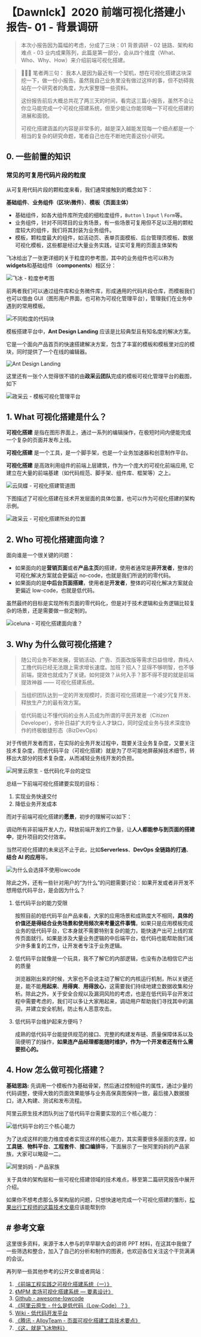 # 【Dawnlck】2020 前端可视化搭建小报告- 01 - 背景调研

> 本次小报告因为篇幅的考虑，分成了三块：01 背景调研 - 02 链路、架构和难点 - 03 业内成果陈列，此篇是第一部分，会从四个维度（What、Who、Why、How）来介绍前端可视化搭建。

> 👨🏽‍💻 笔者两三句：
> 我本人是因为最近有一个契机，想在可视化搭建这块深挖一下，做一份小报告。虽然我自己业务里没有做过这样的事，但不妨碍我站在一个研究者的角度，为大家整理一些资料。
>
> 这份报告前后大概总共花了两三天的时间，看完这三篇小报告，虽然不会让你立马能完成一个可视化搭建系统，但至少能让你能领略一下可视化搭建的进展和面貌。
>
> 可视化搭建涵盖的内容是非常多的，越是深入越能发现每一个细点都是一个相当的复杂的研究命题，笔者自己也在不断地完善这份小研究。

## 0. 一些前置的知识

### 常见的可复用代码片段的粒度

从可复用代码片段的颗粒度来看，我们通常接触到的概念如下：

**基础组件**、**业务组件（区块\微件）**、**模板（页面主体）**

- 基础组件，如各大组件库所完成的细粒度组件，`Button` \ `Input` \ `Form`等。
- 业务组件，针对不同项目的业务场景，有一些场景可复用但不足以泛用的颗粒度较大的组件，我们将其封装为业务组件。
- 模板，颗粒度最大的组件，如活动页、表单页面模板、后台管理页模板、数据可视化模板，这些都是经过大量业务实践，证实可复用的页面主体架构

飞冰给出了一张更详细的关于粒度的参考图，其中的业务组件也可以称为 **widgets**和基础组件（**components**）相区分：

![飞冰 - 粒度参考图](https://p3-juejin.byteimg.com/tos-cn-i-k3u1fbpfcp/eb0f59be3244482b8147348f5a38337a~tplv-k3u1fbpfcp-watermark.image)

前两者我们可以通过组件库和业务微件库，形成通用的代码片段仓库，而模板我们也可以借由 GUI（图形用户界面，也可称为可视化管理平台），管理我们在业务中遇到的常用模板。

![不同粒度的代码块](https://p9-juejin.byteimg.com/tos-cn-i-k3u1fbpfcp/050c7c0f450d4cc28c9ba67c26ad9bb5~tplv-k3u1fbpfcp-watermark.image)

模板搭建平台中，**Ant Design Landing** 应该是比较典型且有知名度的解决方案。

它是一个面向产品首页的快速搭建解决方案，包含了丰富的模板和模板里对应的模块，同时提供了一个在线的编辑器。

![Ant Design Landing](https://p6-juejin.byteimg.com/tos-cn-i-k3u1fbpfcp/d2c9d9adb7624f39833bcdac0fd787f4~tplv-k3u1fbpfcp-watermark.image)

这里还有一张个人觉得很不错的由**政采云团队**完成的模板可视化管理平台的截图，如下

![政采云 - 模板可视化管理平台](https://p6-juejin.byteimg.com/tos-cn-i-k3u1fbpfcp/7349affaa14948a1a44a6043245d2869~tplv-k3u1fbpfcp-watermark.image)

## 1. What 可视化搭建是什么？

**可视化搭建** 是指在图形界面上，通过一系列的编辑操作，在极短时间内便能完成一个复杂的页面并发布上线。

**可视化搭建** 是一个工具，是一个脚手架，也是一个业务加速器和创意制作平台。

**可视化搭建** 是高效利用组件的前端上层建筑，作为一个庞大的可视化前端应用, 它建立在大量的前端基建（如代码规范、脚手架、组件库、框架等）之上。

![云凤蝶 - 可视化搭建管道图](https://p3-juejin.byteimg.com/tos-cn-i-k3u1fbpfcp/eff7f014e3b94b349a5ee3725871dfd1~tplv-k3u1fbpfcp-watermark.image)

下图描述了可视化搭建在技术开发层面的具体位置，也可以作为可视化搭建的架构示例。

![政采云 - 可视化搭建所处的位置](https://p3-juejin.byteimg.com/tos-cn-i-k3u1fbpfcp/2ec33b69b1534929b7165ebacaac363a~tplv-k3u1fbpfcp-watermark.image)

## 2. Who 可视化搭建面向谁？

面向谁是一个很关键的问题：

- 如果面向的是**营销页面**或者**产品主页**的搭建，使用者通常是**非开发者**，整体的可视化解决方案就会更偏近 no-code，也就是我们所说的的零代码。
- 如果面向的是**中后台页面搭建**，使用者是**开发者**，整体的可视化解决方案就会更偏近 low-code，也就是低代码。

虽然最终的目标是实现所有页面的零代码化，但是对于技术逻辑和业务逻辑比较复杂的场景，还是需要做一些定制的。

![iceluna - 可视化搭建面向谁？](https://p9-juejin.byteimg.com/tos-cn-i-k3u1fbpfcp/1cb23df22b494ed7bacb27199963592b~tplv-k3u1fbpfcp-watermark.image)

## 3. Why 为什么做可视化搭建？

> 随公司业务不断发展，营销活动、广告、页面改版等需求日益倍增，靠纯人工撸代码已经无法跟上需求增长速度。加班？招人？显得不够明智，也不够前端，提效也就成为了关键。如何提效？从何入手？那不得不提的就是前端提效神器 —— 可视化搭建系统。

> 当组织团队达到一定的开发规模时，页面可视化搭建是一个减少冗复开发、释放生产力的最有效方案。

> 低代码能让不懂代码的业务人员成为所谓的平民开发者（Citizen Developer），弥补日益扩大的专业人才缺口，同时促成业务与技术深度协作的终极敏捷形态（BizDevOps）

对于传统开发者而言，在实际的业务开发过程中，既要关注业务复杂度，又要关注技术复杂度，而低代码平台（可视化搭建）就是为了尽可能地屏蔽掉技术细节，转移出大部分的技术复杂度，从而减轻业务线开发的负担。

![阿里云原生 - 低代码化平台的定位](https://p3-juejin.byteimg.com/tos-cn-i-k3u1fbpfcp/ee741b063b2d461bacbfa1148e666876~tplv-k3u1fbpfcp-watermark.image)

总结一下前端可视化搭建要实现的目标：

1. 实现业务快速交付
2. 降低业务开发成本

而对于前端可视化搭建的**愿景**，初步的理解可以如下：

调动所有非前端开发人力，释放前端开发的工作量，让**人人都能参与到页面的搭建中**，提升项目的交付效率。

当然可视化搭建的未来远不止于此，比如**Serverless**、**DevOps 全链路的打通**、**结合 AI 的应用**等。

![为什么会选择不使用lowcode](https://p9-juejin.byteimg.com/tos-cn-i-k3u1fbpfcp/36e0ba6392d54fb38710f347e2c97004~tplv-k3u1fbpfcp-watermark.image)

除此之外，还有一些针对用户的“为什么”的问题需要讨论：如果开发或者非开发不想用低代码平台，是会因为什么？

1. 低代码平台的能力受限

   按照目前的低代码平台产品来看，大家的应用场景和成熟度大不相同，**具体的价值还是得结合业务场景和使用频次来考量这件事情**。如果只是应用模板完成业务的低代码平台，它本身就不需要特别复杂的能力，能快速产出可上线的宣传页面就行。如果是涉及大量业务逻辑的中后端平台，低代码也能帮助我们减少许多重复的工作，让开发者专注于业务逻辑。

2. 低代码平台就像是一个玩具，我不了解它的内部逻辑，也没有办法相信它产出的质量

   浏览器刚出来的时候，大家也不会说主动了解它的内核运行机制，所以关键还是，能不能**用起来**、**用得爽**、**用得放心**，这需要我们持续地建立数据收集和分析。除此之外，关于安全合规以及漏洞风险的考虑，也是在低代码平台开发过程中需要考虑的，我们可以多让大家用起来，调动用户帮助我们寻找其中的漏洞，并建立安全机制，防止有人恶意攻击。

3. 低代码平台维护起来方便吗？

   成熟的低代码平台能提供规范的接口、完整的构建发布链、质量保障体系以及简便明了的操作，**如果连产品经理都能随时维护，作为一个开发者还有什么需要担心的。**

## 4. How 怎么做可视化搭建？

**基础思路:** 先调用一个模板作为基础骨架，然后通过控制组件的属性，通过少量的代码调整，使得大致的页面效果能够与业务高保真图保持一致，最后接入数据接口，进入构建、测试和发布流程。

阿里云原生技术团队列出了低代码平台需要实现的三个核心能力：

![低代码平台的三个核心能力](https://p3-juejin.byteimg.com/tos-cn-i-k3u1fbpfcp/7e0ffe73c5024b869a5c205a88310dfb~tplv-k3u1fbpfcp-zoom-1.image?imageslim)

为了达成这样的能力维度或者实现这样的核心能力，其实需要很多层面的支撑，如**工具链**、**物料平台**、**工程套件**、**接口编排**等，下面展示了一张阿里妈妈的产品家族，大家可以略窥一二。

![阿里妈妈 - 产品家族](https://p9-juejin.byteimg.com/tos-cn-i-k3u1fbpfcp/cd271c5cd89b4456b1c2a48af13a650a~tplv-k3u1fbpfcp-watermark.image)

关于具体的架构层和一些可视化搭建领域的技术难点，移至第二篇研究报告中展开介绍。

如果你不想考虑那么多架构层的问题，只想快速地完成一个可视化搭建的雏形，[松果出行工程师的这篇技术文章][songguo]应该能帮到你

## # 参考文章

这里很多资料，来源于本人参与的早早聊大会的讲师 PPT 材料，在这其中我做了一些筛选和整合，加入了自己的分析和制作的图表，也欢迎各位关注这个干货满满的会议。

再列举一些其他参考的公开文章或者网站：

1. [《前端工程实践之可视化搭建系统（一）》][doc_01]
2. [《MPM 卖场可视化搭建系统 — 要素设计》][doc_02]
3. [Github - awesome-lowcode][awesome-lowcode]
4. [《阿里云原生 - 什么是低代码（Low-Code）？》][aliyun-lowcode]
5. [Wiki - 低代码开发平台][wiki-lowcode]
6. [《腾讯 - AlloyTeam - 页面可视化搭建工具技术要点》][alloyteam]
7. [《这，就是飞冰物料》][feibing]

[author]: https://juejin.cn/user/1028798614345032
[awesome-lowcode]: https://github.com/taowen/awesome-lowcode
[doc_01]: https://mp.weixin.qq.com/s/tPcIXCCQkdSXr_gTi8KT6A
[doc_02]: https://mp.weixin.qq.com/s?__biz=MzI5NjIzNjA1Nw==&mid=2247484054&idx=1&sn=f56e55e4dfdcea481e7881f9201f0c3b&chksm=ec4627e0db31aef6459de3c83e3bb320d2d7bc395de2a0aa5d595168de9d1f505099cb6374be&scene=178&cur_album_id=1581972507954315265#rd
[aliyun-lowcode]: https://juejin.cn/post/6900791928477417480
[wiki-lowcode]: https://zh.wikipedia.org/zh-cn/%E4%BD%8E%E7%A8%8B%E5%BC%8F%E7%A2%BC%E9%96%8B%E7%99%BC%E5%B9%B3%E5%8F%B0
[alloyteam]: http://www.alloyteam.com/2019/07/h5-build-tool-pipeline/
[feibing]: https://juejin.cn/post/6844903744652443661
[songguo]: https://juejin.cn/post/6889320306800852999
